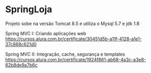 # SpringLoja

Projeto sobe na versão Tomcat 8.5 e utiliza o Mysql 5.7 e jdk 1.8


Spring MVC I: Criando aplicações web
https://cursos.alura.com.br/certificate/30451d5b-a11f-4128-a1e1-37c868c621d0

Spring MVC II: Integração, cache, segurança e templates
https://cursos.alura.com.br/certificate/1924f861-ab68-4a3c-a3e8-62b8de9a7b6c
